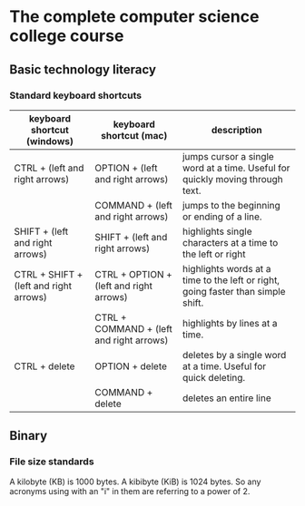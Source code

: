 # The complete computer science college course

## Basic technology literacy

### Standard keyboard shortcuts


| keyboard shortcut (windows)            | keyboard shortcut (mac)                  | description                                                                      |
| -------------------------------------- | ---------------------------------------- | -------------------------------------------------------------------------------- |
| CTRL + (left and right arrows)         | OPTION + (left and right arrows)         | jumps cursor a single word at a time. Useful for quickly moving through text.    |
|                                        | COMMAND + (left and right arrows)        | jumps to the beginning or ending of a line.                                      |
| SHIFT + (left and right arrows)        | SHIFT + (left and right arrows)          | highlights single characters at a time to the left or right                      |
| CTRL + SHIFT + (left and right arrows) | CTRL + OPTION + (left and right arrows)  | highlights words at a time to the left or right, going faster than simple shift. |
|                                        | CTRL + COMMAND + (left and right arrows) | highlights by lines at a time.                                                   |
| CTRL + delete                          | OPTION + delete                          | deletes by a single word at a time. Useful for quick deleting.                   |
|                                        | COMMAND + delete                         | deletes an entire line                                                           |

## Binary

### File size standards

A kilobyte (KB) is 1000 bytes. A kibibyte (KiB) is 1024 bytes. So any acronyms using with an "i" in them are referring to a power of 2.
